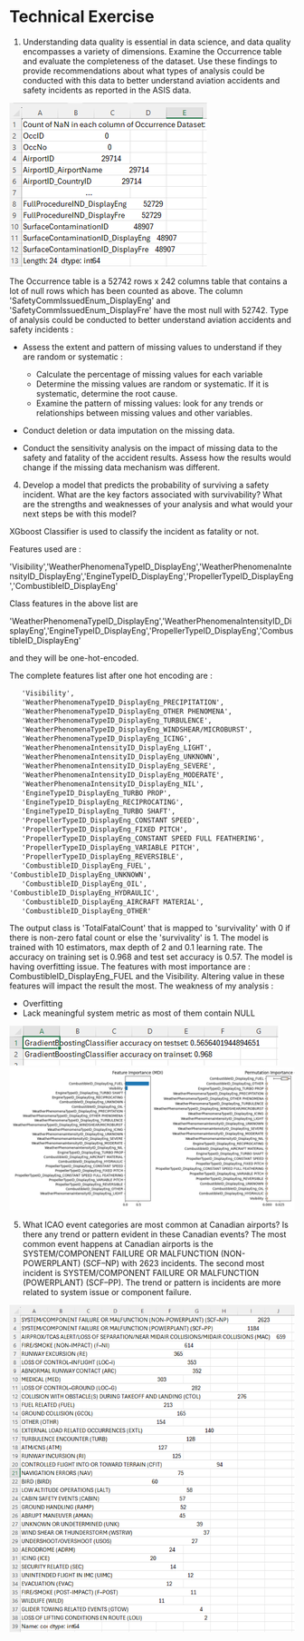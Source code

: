 # Technical Exercise


1. Understanding data quality is essential in data science, and data quality encompasses a variety of dimensions. Examine the Occurrence table and evaluate the completeness of the dataset. Use these findings to provide recommendations about what types of analysis could be conducted with this data to better understand aviation accidents and safety incidents as reported in the ASIS data.

![image](https://github.com/dathpham/technical_exercise/blob/main/question1.png)

The Occurrence table is a 52742 rows x 242 columns table that contains a lot of null rows which has been counted as above. The column 'SafetyCommIssuedEnum_DisplayEng' and 'SafetyCommIssuedEnum_DisplayFre' have the most null with 52742. Type of analysis could be conducted to better understand aviation accidents and safety incidents :
- Assess the extent and pattern of missing values to understand if they are random or systematic :
    * Calculate the percentage of missing values for each variable
    * Determine the missing values are random or systematic. If it is systematic, determine the root cause.
    * Examine the pattern of missing values: look for any trends or relationships between missing values and other variables. 

- Conduct deletion or data imputation on the missing data.
- Conduct the sensitivity analysis on the impact of missing data to the safety and fatality of the accident results. Assess how the results would change if the missing data mechanism was different.



4. Develop a model that predicts the probability of surviving a safety incident. What are the key factors
associated with survivability? What are the strengths and weaknesses of your analysis and what would
your next steps be with this model?

XGboost Classifier is used to classify the incident as fatality or not. 

Features used are : 

'Visibility','WeatherPhenomenaTypeID_DisplayEng','WeatherPhenomenaIntensityID_DisplayEng','EngineTypeID_DisplayEng','PropellerTypeID_DisplayEng','CombustibleID_DisplayEng'

       
Class features in the above list are 

'WeatherPhenomenaTypeID_DisplayEng','WeatherPhenomenaIntensityID_DisplayEng','EngineTypeID_DisplayEng','PropellerTypeID_DisplayEng','CombustibleID_DisplayEng'

and they will be one-hot-encoded. 

The complete features list after one hot encoding are :

       'Visibility',
       'WeatherPhenomenaTypeID_DisplayEng_PRECIPITATION',
       'WeatherPhenomenaTypeID_DisplayEng_OTHER PHENOMENA',
       'WeatherPhenomenaTypeID_DisplayEng_TURBULENCE',
       'WeatherPhenomenaTypeID_DisplayEng_WINDSHEAR/MICROBURST',
       'WeatherPhenomenaTypeID_DisplayEng_ICING',
       'WeatherPhenomenaIntensityID_DisplayEng_LIGHT',
       'WeatherPhenomenaIntensityID_DisplayEng_UNKNOWN',
       'WeatherPhenomenaIntensityID_DisplayEng_SEVERE',
       'WeatherPhenomenaIntensityID_DisplayEng_MODERATE',
       'WeatherPhenomenaIntensityID_DisplayEng_NIL',
       'EngineTypeID_DisplayEng_TURBO PROP',
       'EngineTypeID_DisplayEng_RECIPROCATING',
       'EngineTypeID_DisplayEng_TURBO SHAFT',
       'PropellerTypeID_DisplayEng_CONSTANT SPEED',
       'PropellerTypeID_DisplayEng_FIXED PITCH',
       'PropellerTypeID_DisplayEng_CONSTANT SPEED FULL FEATHERING',
       'PropellerTypeID_DisplayEng_VARIABLE PITCH',
       'PropellerTypeID_DisplayEng_REVERSIBLE',
       'CombustibleID_DisplayEng_FUEL', 'CombustibleID_DisplayEng_UNKNOWN',
       'CombustibleID_DisplayEng_OIL', 'CombustibleID_DisplayEng_HYDRAULIC',
       'CombustibleID_DisplayEng_AIRCRAFT MATERIAL',
       'CombustibleID_DisplayEng_OTHER'

The output class is 'TotalFatalCount' that is mapped to 'survivality' with 0 if there is non-zero fatal count or else the 'survivality' is 1. The model is trained with 10 estimators, max depth of 2 and 0.1 learning rate.
The accuracy on training set is  0.968 and test set accuracy is 0.57. The model is having overfitting issue. The features with most importance are : CombustibleID_DisplayEng_FUEL and the Visibility. Altering value in these features will impact the result the most.
The weakness of my analysis :
- Overfitting
- Lack meaningful system metric as most of them contain NULL

![image](https://github.com/dathpham/technical_exercise/blob/main/Question4_r.PNG)
![image](https://github.com/dathpham/technical_exercise/blob/main/Question4_Feature_Importance1.png)



5. What ICAO event categories are most common at Canadian airports? Is there any trend or pattern evident
in these Canadian events?
The most common event happens at Canadian airports is the SYSTEM/COMPONENT FAILURE OR MALFUNCTION (NON-POWERPLANT) (SCF–NP) with 2623 incidents. The second most incident is SYSTEM/COMPONENT FAILURE OR MALFUNCTION (POWERPLANT) (SCF–PP). The trend or pattern is incidents are more related to system issue or component failure.

![image](https://github.com/dathpham/technical_exercise/blob/main/Question5.PNG)


